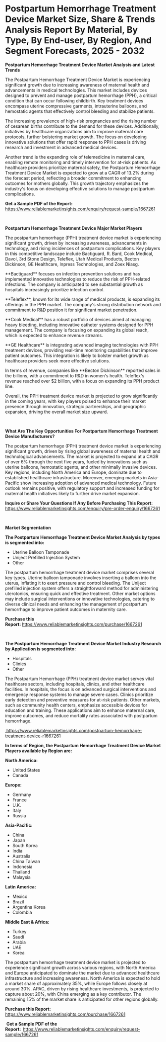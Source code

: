 <p><h1>Postpartum Hemorrhage Treatment Device Market Size, Share & Trends Analysis Report By Material, By Type, By End-user, By Region, And Segment Forecasts, 2025 - 2032</h1></p><p><strong>Postpartum Hemorrhage Treatment Device Market Analysis and Latest Trends</strong></p>
<p><p>The Postpartum Hemorrhage Treatment Device Market is experiencing significant growth due to increasing awareness of maternal health and advancements in medical technologies. This market includes devices designed to prevent and manage postpartum hemorrhage (PPH), a critical condition that can occur following childbirth. Key treatment devices encompass uterine compressive garments, intrauterine balloons, and hemostatic agents that effectively control bleeding and stabilize patients. </p><p>The increasing prevalence of high-risk pregnancies and the rising number of cesarean births contribute to the demand for these devices. Additionally, initiatives by healthcare organizations aim to improve maternal care protocols, further bolstering market growth. The focus on developing innovative solutions that offer rapid response to PPH cases is driving research and investment in advanced medical devices.</p><p>Another trend is the expanding role of telemedicine in maternal care, enabling remote monitoring and timely intervention for at-risk patients. As healthcare providers prioritize maternal safety, the Postpartum Hemorrhage Treatment Device Market is expected to grow at a CAGR of 13.2% during the forecast period, reflecting a broader commitment to enhancing outcomes for mothers globally. This growth trajectory emphasizes the industry's focus on developing effective solutions to manage postpartum complications.</p></p>
<p><strong>Get a Sample PDF of the Report:&nbsp;</strong> <a href="https://www.reliablemarketinsights.com/enquiry/request-sample/1667261?utm_campaign=2183&utm_medium=2&utm_source=Github&utm_content=ia&utm_term=18042025&utm_id=postpartum-hemorrhage-treatment-device">https://www.reliablemarketinsights.com/enquiry/request-sample/1667261</a></p>
<p>&nbsp;</p>
<p><strong>Postpartum Hemorrhage Treatment Device Major Market Players</strong></p>
<p><p>The postpartum hemorrhage (PPH) treatment device market is experiencing significant growth, driven by increasing awareness, advancements in technology, and rising incidences of postpartum complications. Key players in this competitive landscape include Bactiguard, R. Bard, Cook Medical, Davol, 3rd Stone Design, Teleflex, Utah Medical Products, Becton Dickinson, GE Healthcare, Inpress Technologies, and Zoex Niasg.</p><p>**Bactiguard** focuses on infection prevention solutions and has implemented innovative technologies to reduce the risk of PPH-related infections. The company is anticipated to see substantial growth as hospitals increasingly prioritize infection control.</p><p>**Teleflex**, known for its wide range of medical products, is expanding its offerings in the PPH market. The company's strong distribution network and commitment to R&D position it for significant market penetration.</p><p>**Cook Medical** has a robust portfolio of devices aimed at managing heavy bleeding, including innovative catheter systems designed for PPH management. The company is focusing on expanding its global reach, which is expected to enhance revenue streams.</p><p>**GE Healthcare** is integrating advanced imaging technologies with PPH treatment devices, providing real-time monitoring capabilities that improve patient outcomes. This integration is likely to bolster market growth as healthcare providers seek more effective solutions.</p><p>In terms of revenue, companies like **Becton Dickinson** reported sales in the billions, with a commitment to R&D in women's health. Teleflex's revenue reached over $2 billion, with a focus on expanding its PPH product line. </p><p>Overall, the PPH treatment device market is projected to grow significantly in the coming years, with key players poised to enhance their market presence through innovation, strategic partnerships, and geographic expansion, driving the overall market size upward.</p></p>
<p>&nbsp;</p>
<p><strong>What Are The Key Opportunities For Postpartum Hemorrhage Treatment Device Manufacturers?</strong></p>
<p><p>The postpartum hemorrhage (PPH) treatment device market is experiencing significant growth, driven by rising global awareness of maternal health and technological advancements. The market is projected to expand at a CAGR of over 6% through the next five years, fueled by innovations such as uterine balloons, hemostatic agents, and other minimally invasive devices. Key regions, including North America and Europe, dominate due to established healthcare infrastructure. Moreover, emerging markets in Asia-Pacific show increasing adoption of advanced medical technology. Future outlook remains positive, with regulatory support and increased funding for maternal health initiatives likely to further drive market expansion.</p></p>
<p><strong>Inquire or Share Your Questions If Any Before Purchasing This Report:</strong> <a href="https://www.reliablemarketinsights.com/enquiry/pre-order-enquiry/1667261?utm_campaign=2183&utm_medium=2&utm_source=Github&utm_content=ia&utm_term=18042025&utm_id=postpartum-hemorrhage-treatment-device">https://www.reliablemarketinsights.com/enquiry/pre-order-enquiry/1667261</a></p>
<p>&nbsp;</p>
<p><strong>Market Segmentation</strong></p>
<p><strong>The Postpartum Hemorrhage Treatment Device Market Analysis by types is segmented into:</strong></p>
<p><ul><li>Uterine Balloon Tamponade</li><li>Uniject Prefilled Injection System</li><li>Other</li></ul></p>
<p><p>The postpartum hemorrhage treatment device market comprises several key types. Uterine balloon tamponade involves inserting a balloon into the uterus, inflating it to exert pressure and control bleeding. The Uniject prefilled injection system offers a straightforward method for administering uterotonics, ensuring quick and effective treatment. Other market options may include surgical interventions or innovative technologies, catering to diverse clinical needs and enhancing the management of postpartum hemorrhage to improve patient outcomes in maternity care.</p></p>
<p><strong>Purchase this Report:&nbsp;</strong><a href="https://www.reliablemarketinsights.com/purchase/1667261?utm_campaign=2183&utm_medium=2&utm_source=Github&utm_content=ia&utm_term=18042025&utm_id=postpartum-hemorrhage-treatment-device">https://www.reliablemarketinsights.com/purchase/1667261</a></p>
<p>&nbsp;</p>
<p><strong>The Postpartum Hemorrhage Treatment Device Market Industry Research by Application is segmented into:</strong></p>
<p><ul><li>Hospitals</li><li>Clinics</li><li>Other</li></ul></p>
<p><p>The Postpartum Hemorrhage (PPH) treatment device market serves vital healthcare sectors, including hospitals, clinics, and other healthcare facilities. In hospitals, the focus is on advanced surgical interventions and emergency response systems to manage severe cases. Clinics prioritize early detection and preventive measures for at-risk patients. Other markets, such as community health centers, emphasize accessible devices for education and training. These applications aim to enhance maternal care, improve outcomes, and reduce mortality rates associated with postpartum hemorrhage.</p></p>
<p><a href="https://www.reliablemarketinsights.com/postpartum-hemorrhage-treatment-device-r1667261?utm_campaign=2183&utm_medium=2&utm_source=Github&utm_content=ia&utm_term=18042025&utm_id=postpartum-hemorrhage-treatment-device">&nbsp;https://www.reliablemarketinsights.com/postpartum-hemorrhage-treatment-device-r1667261</a></p>
<p><strong>In terms of Region, the Postpartum Hemorrhage Treatment Device Market Players available by Region are:</strong></p>
<p>
    <p> <strong> North America: </strong>
        <ul>
            <li>United States</li>
            <li>Canada</li>
        </ul>
        </p> 
    <p> <strong> Europe: </strong>
        <ul>
            <li>Germany</li>
            <li>France</li>
            <li>U.K.</li>
            <li>Italy</li>
            <li>Russia</li>
        </ul>
        </p> 
    <p> <strong> Asia-Pacific: </strong>
        <ul>
            <li>China</li>
            <li>Japan</li>
            <li>South Korea</li>
            <li>India</li>
            <li>Australia</li>
            <li>China Taiwan</li>
            <li>Indonesia</li>
            <li>Thailand</li>
            <li>Malaysia</li>
        </ul>
        </p> 
    <p> <strong> Latin America: </strong>
        <ul>
            <li>Mexico</li>
            <li>Brazil</li>
            <li>Argentina Korea</li>
            <li>Colombia</li>
        </ul>
        </p> 
    <p> <strong> Middle East & Africa: </strong>
        <ul>
            <li>Turkey</li>
            <li>Saudi</li>
            <li>Arabia</li>
            <li>UAE</li>
            <li>Korea</li>
        </ul>
    </p>
    </p>
<p><p>The postpartum hemorrhage treatment device market is projected to experience significant growth across various regions, with North America and Europe anticipated to dominate the market due to advanced healthcare infrastructure and increasing awareness. North America is expected to hold a market share of approximately 35%, while Europe follows closely at around 30%. APAC, driven by rising healthcare investments, is projected to capture about 20%, with China emerging as a key contributor. The remaining 15% of the market share is anticipated for other regions globally.</p></p>
<p><strong>Purchase this Report: </strong><a href="https://www.reliablemarketinsights.com/purchase/1667261?utm_campaign=2183&utm_medium=2&utm_source=Github&utm_content=ia&utm_term=18042025&utm_id=postpartum-hemorrhage-treatment-device">https://www.reliablemarketinsights.com/purchase/1667261</a></p>
<p>&nbsp;<strong>Get a Sample PDF of the Report:&nbsp;&nbsp;</strong><a href="https://www.reliablemarketinsights.com/enquiry/request-sample/1667261?utm_campaign=2183&utm_medium=2&utm_source=Github&utm_content=ia&utm_term=18042025&utm_id=postpartum-hemorrhage-treatment-device">https://www.reliablemarketinsights.com/enquiry/request-sample/1667261</a></p>
<p><strong></strong></p>
<p><p></p><p></p><p></p></p>